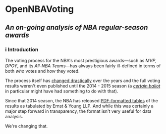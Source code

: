 # OpenNBAVoting

## *An on-going analysis of NBA regular-season awards*

### ℹ️ Introduction

The voting process for the NBA's most prestigious awards&mdash;such as *MVP*,
*DPOY*, and its *All-NBA Teams*&mdash;has always been fairly ill-defined in
terms of both *who* votes and *how* they voted.

The process itself has [changed drastically][1] over the years and the full
voting results weren't even published until the 2014 - 2015 season (a
[*certain ballot*][2] in particular might have had something to do with that).

Since that 2014 season, the NBA has released [PDF-formatted tables][3] of the
results as tabulated by Ernst &amp; Young LLP. And while this was certainly
a major step forward in transparency, the format isn't very useful for data
analysis.

We're changing that.

[1]: https://hoopshype.com/2020/07/11/media-nba-awards-vote/
[2]: http://grantland.com/the-triangle/unanimous-animus-the-lebron-james-mvp-vote-and-debunking-the-myths-of-value/
[3]: https://pr.nba.com/voting-results-2020-21-nba-regular-season-awards/